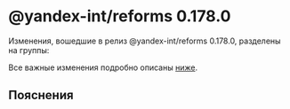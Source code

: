 # @yandex-int/reforms 0.178.0

<!-- ЧЕЛОВЕЧЕСКОЕ ВСТУПЛЕНИЕ -->

Изменения, вошедшие в релиз @yandex-int/reforms 0.178.0, разделены на группы:

Все важные изменения подробно описаны [ниже](#Пояснения).

## Пояснения

